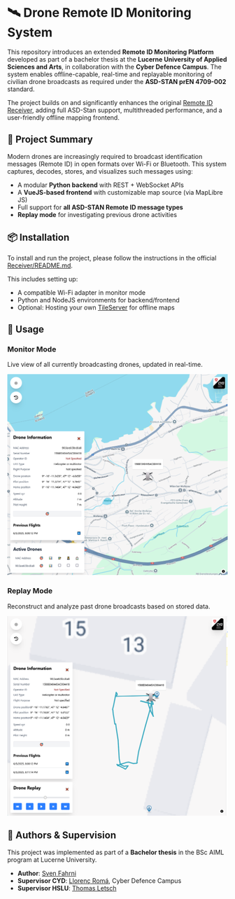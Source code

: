 # 🛰️ Drone Remote ID Monitoring System

This repository introduces an extended **Remote ID Monitoring Platform** developed as part of a bachelor thesis at the **Lucerne University of Applied Sciences and Arts**, in collaboration with the **Cyber Defence Campus**. The system enables offline-capable, real-time and replayable monitoring of civilian drone broadcasts as required under the **ASD-STAN prEN 4709-002** standard.

The project builds on and significantly enhances the original [Remote ID Receiver](https://github.com/cyber-defence-campus/RemoteIDReceiver), adding full ASD-Stan support, multithreaded performance, and a user-friendly offline mapping frontend.

## 🧠 Project Summary

Modern drones are increasingly required to broadcast identification messages (Remote ID) in open formats over Wi-Fi or Bluetooth. This system captures, decodes, stores, and visualizes such messages using:

- A modular **Python backend** with REST + WebSocket APIs
- A **VueJS-based frontend** with customizable map source (via MapLibre JS)
- Full support for **all ASD-STAN Remote ID message types**
- **Replay mode** for investigating previous drone activities

## 📦 Installation

To install and run the project, please follow the instructions in the official [Receiver/README.md](https://github.com/cyber-defence-campus/RemoteIDReceiver/blob/main/README.md).

This includes setting up:

- A compatible Wi-Fi adapter in monitor mode 
- Python and NodeJS environments for backend/frontend
- Optional: Hosting your own [TileServer](./Receiver/README_TILESERVER.md) for offline maps

## 🚀 Usage

### Monitor Mode

Live view of all currently broadcasting drones, updated in real-time.

![Monitor view](Receiver/resources/images/screen_live.png "Monitor view")

### Replay Mode

Reconstruct and analyze past drone broadcasts based on stored data.

![Replay view](Receiver/resources/images/screen_replay.png "Replay view")

## 👥 Authors & Supervision

This project was implemented as part of a **Bachelor thesis** in the BSc AIML program at Lucerne University.

- **Author**: [Sven Fahrni](https://github.com/svenfahrni)
- **Supervisor CYD**: [Llorenç Romá](https://github.com/llorencroma), Cyber Defence Campus
- **Supervisor HSLU**: [Thomas Letsch](https://www.ost.ch/de/person/thomas-letsch-1402)

